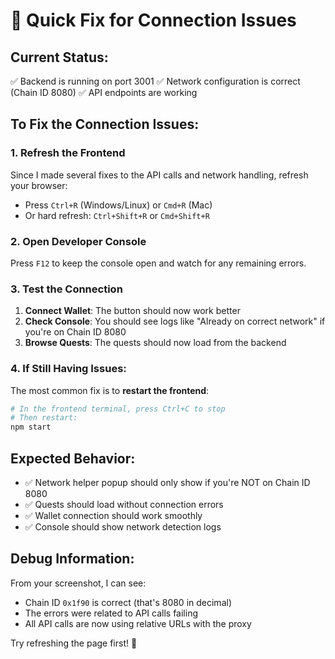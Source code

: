 # 🔧 Quick Fix for Connection Issues

## Current Status:
✅ Backend is running on port 3001
✅ Network configuration is correct (Chain ID 8080)
✅ API endpoints are working

## To Fix the Connection Issues:

### 1. Refresh the Frontend
Since I made several fixes to the API calls and network handling, refresh your browser:
- Press `Ctrl+R` (Windows/Linux) or `Cmd+R` (Mac)
- Or hard refresh: `Ctrl+Shift+R` or `Cmd+Shift+R`

### 2. Open Developer Console
Press `F12` to keep the console open and watch for any remaining errors.

### 3. Test the Connection
1. **Connect Wallet**: The button should now work better
2. **Check Console**: You should see logs like "Already on correct network" if you're on Chain ID 8080
3. **Browse Quests**: The quests should now load from the backend

### 4. If Still Having Issues:
The most common fix is to **restart the frontend**:
```bash
# In the frontend terminal, press Ctrl+C to stop
# Then restart:
npm start
```

## Expected Behavior:
- ✅ Network helper popup should only show if you're NOT on Chain ID 8080
- ✅ Quests should load without connection errors  
- ✅ Wallet connection should work smoothly
- ✅ Console should show network detection logs

## Debug Information:
From your screenshot, I can see:
- Chain ID `0x1f90` is correct (that's 8080 in decimal)
- The errors were related to API calls failing
- All API calls are now using relative URLs with the proxy

Try refreshing the page first! 🚀